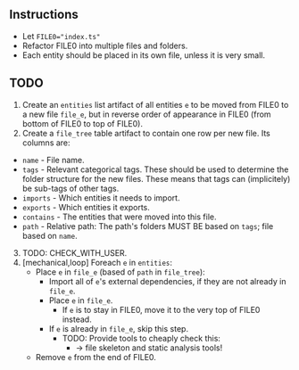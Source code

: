 <!-- Based on https://claude.ai/chat/799fd47a-1119-4e22-bb68-0347ef9325c2 -->
<!-- TODO: Generalize for all files using templates. -->

## Instructions

* Let `FILE0="index.ts"`
* Refactor FILE0 into multiple files and folders.
* Each entity should be placed in its own file, unless it is very small.

## TODO

1. Create an `entities` list artifact of all entities `e` to be moved from FILE0 to a new file `file_e`, but in reverse order of appearance in FILE0 (from bottom of FILE0 to top of FILE0).
2. Create a `file_tree` table artifact to contain one row per new file. Its columns are:
  * `name` - File name.
  * `tags` - Relevant categorical tags. These should be used to determine the folder structure for the new files. These means that tags can (implicitely) be sub-tags of other tags.
  * `imports` - Which entities it needs to import.
  * `exports` - Which entities it exports.
  * `contains` - The entities that were moved into this file.
  * `path` - Relative path: The path's folders MUST BE based on `tags`; file based on `name`.
3. TODO: CHECK_WITH_USER.
4. [mechanical,loop] Foreach `e` in `entities`:
   * Place `e` in `file_e` (based of `path` in `file_tree`):
     * Import all of `e`'s external dependencies, if they are not already in `file_e`.
     * Place `e` in `file_e`.
       * If `e` is to stay in FILE0, move it to the very top of FILE0 instead.
     * If `e` is already in `file_e`, skip this step.
       * TODO: Provide tools to cheaply check this:
         * -> file skeleton and static analysis tools!
   * Remove `e` from the end of FILE0.
